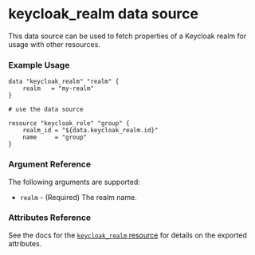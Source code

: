 # keycloak_realm data source

This data source can be used to fetch properties of a Keycloak realm for
usage with other resources.

### Example Usage

```hcl
data "keycloak_realm" "realm" {
    realm   = "my-realm"
}

# use the data source

resource "keycloak_role" "group" {
    realm_id = "${data.keycloak_realm.id}"
    name     = "group"
}

```

### Argument Reference

The following arguments are supported:

- `realm` - (Required) The realm name.

### Attributes Reference

See the docs for the [`keycloak_realm` resource](../resources/keycloak_realm.md) for details on the exported attributes.
